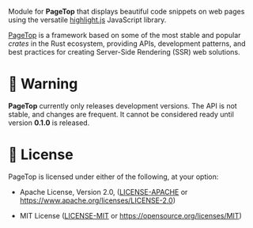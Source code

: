 Module for **PageTop** that displays beautiful code snippets on web pages using the versatile
[highlight.js](https://highlightjs.org/) JavaScript library.

[PageTop](https://github.com/manuelcillero/pagetop/tree/main/pagetop) is a framework based on some
of the most stable and popular *crates* in the Rust ecosystem, providing APIs, development patterns,
and best practices for creating Server-Side Rendering (SSR) web solutions.


# 🚧 Warning

**PageTop** currently only releases development versions. The API is not stable, and changes are
frequent. It cannot be considered ready until version **0.1.0** is released.


# 📜 License

PageTop is licensed under either of the following, at your option:

* Apache License, Version 2.0,
  ([LICENSE-APACHE](LICENSE-APACHE) or https://www.apache.org/licenses/LICENSE-2.0)

* MIT License
  ([LICENSE-MIT](LICENSE-MIT) or https://opensource.org/licenses/MIT)
